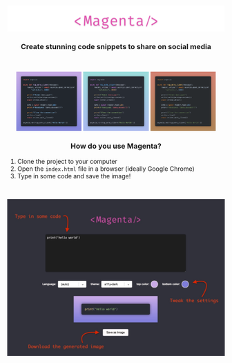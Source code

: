 <p align="center">
    <img src="logo.png">
</p>

<h3 align="center">Create stunning code snippets to share on social media</h3>
<br>

<p align="center">
  <img src="example-1.png" alt="Example 1" width="30%">
  <img src="example-2.png" alt="Example 2" width="30%">
  <img src="example-3.png" alt="Example 3" width="30%">
</p>

<h3 align="center">How do you use Magenta?</h3>

1. Clone the project to your computer
2. Open the `index.html` file in a browser (ideally Google Chrome)
3. Type in some code and save the image!

<br>

<p align="center">
    <img src="example-usage.jpg">
</p>